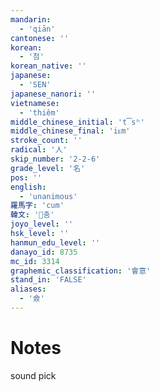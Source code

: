```yaml
---
mandarin:
  - 'qiān'
cantonese: ''
korean:
  - '첨'
korean_native: ''
japanese:
  - 'SEN'
japanese_nanori: ''
vietnamese:
  - 'thiêm'
middle_chinese_initial: 't͡sʰ'
middle_chinese_final: 'iᴇm'
stroke_count: ''
radical: '人'
skip_number: '2-2-6'
grade_level: '名'
pos: ''
english:
  - 'unanimous'
羅馬字: 'cum'
韓文: '춤'
joyo_level: ''
hsk_level: ''
hanmun_edu_level: ''
danayo_id: 8735
mc_id: 3314
graphemic_classification: '會意'
stand_in: 'FALSE'
aliases:
  - '僉'
---
```


# Notes
sound pick
